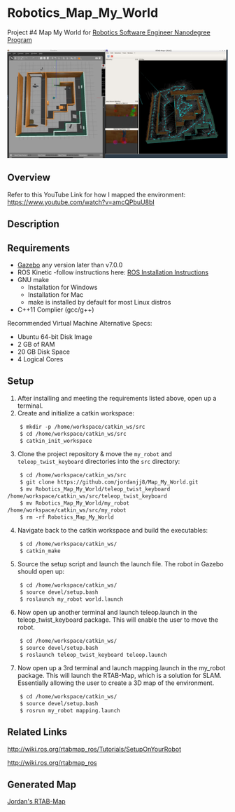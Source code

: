 # Robotics_Map_My_World
Project #4 Map My World for [Robotics Software Engineer Nanodegree Program](https://www.udacity.com/course/robotics-software-engineer--nd209)

![Mapping Using RTAB-Map](https://github.com/jordanjj8/Robotics_Map_My_World/blob/master/End.JPG)

## Overview 
Refer to this YouTube Link for how I mapped the environment: https://www.youtube.com/watch?v=amcQPbuU8bI

## Description

## Requirements 
* [Gazebo](http://gazebosim.org/) any version later than v7.0.0 
* ROS Kinetic -follow instructions here: [ROS Installation Instructions](http://wiki.ros.org/ROS/Installation)
* GNU make 
  - Installation for Windows 
  - Installation for Mac
  - make is installed by default for most Linux distros 
* C++11 Complier (gcc/g++)

Recommended Virtual Machine Alternative Specs:
* Ubuntu 64-bit Disk Image 
* 2 GB of RAM 
* 20 GB Disk Space
* 4 Logical Cores 

## Setup
1. After installing and meeting the requirements listed above, open up a terminal.
2. Create and initialize a catkin workspace:
``` 
    $ mkdir -p /home/workspace/catkin_ws/src
    $ cd /home/workspace/catkin_ws/src
    $ catkin_init_workspace
```
3. Clone the project repository & move the `my_robot` and `teleop_twist_keyboard` directories into the `src` directory:
```
    $ cd /home/workspace/catkin_ws/src
    $ git clone https://github.com/jordanjj8/Map_My_World.git
    $ mv Robotics_Map_My_World/teleop_twist_keyboard /home/workspace/catkin_ws/src/teleop_twist_keyboard 
    $ mv Robotics_Map_My_World/my_robot /home/workspace/catkin_ws/src/my_robot
    $ rm -rf Robotics_Map_My_World
```
4. Navigate back to the catkin workspace and build the executables:
```
    $ cd /home/workspace/catkin_ws/
    $ catkin_make
```
5. Source the setup script and launch the launch file. The robot in Gazebo should open up:
``` 
    $ cd /home/workspace/catkin_ws/
    $ source devel/setup.bash
    $ roslaunch my_robot world.launch 
```
6. Now open up another terminal and launch teleop.launch in the teleop_twist_keyboard package. This will enable the user to move the robot.
```
    $ cd /home/workspace/catkin_ws/
    $ source devel/setup.bash
    $ roslaunch teleop_twist_keyboard teleop.launch
```
7. Now open up a 3rd terminal and launch mapping.launch in the my_robot package. This will launch the RTAB-Map, which is a solution for SLAM. Essentially allowing the user to create a 3D map of the environment. 
```
    $ cd /home/workspace/catkin_ws/
    $ source devel/setup.bash
    $ rosrun my_robot mapping.launch
```
## Related Links
http://wiki.ros.org/rtabmap_ros/Tutorials/SetupOnYourRobot

http://wiki.ros.org/rtabmap_ros

## Generated Map
[Jordan's RTAB-Map](https://drive.google.com/file/d/1ri2tReLaP2ABAebjvOoi2olMTl1NMBm1/view?usp=sharing)
